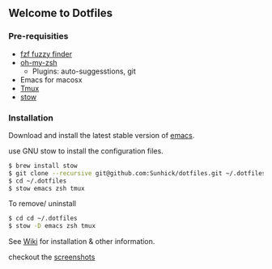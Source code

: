 ## Welcome to Dotfiles

### Pre-requisities
* [fzf fuzzy finder](https://github.com/junegunn/fzf)
* [oh-my-zsh](https://github.com/robbyrussell/oh-my-zsh)
  * Plugins: auto-suggesstions, git
* Emacs for macosx
* [Tmux](https://github.com/tmux/tmux)
* [stow](https://www.gnu.org/software/stow/manual/stow.html)

### Installation
Download and install the latest stable version of [emacs](https://emacsformacosx.com/).


use GNU stow to install the configuration files.
```sh
$ brew install stow
$ git clone --recursive git@github.com:Sunhick/dotfiles.git ~/.dotfiles
$ cd ~/.dotfiles
$ stow emacs zsh tmux
```

To remove/ uninstall
```sh
$ cd cd ~/.dotfiles
$ stow -D emacs zsh tmux
```

See [Wiki](https://github.com/Sunhick/dotfiles/wiki) for installation & other information.

checkout the [screenshots](https://github.com/Sunhick/dotfiles/wiki/screenshots)
